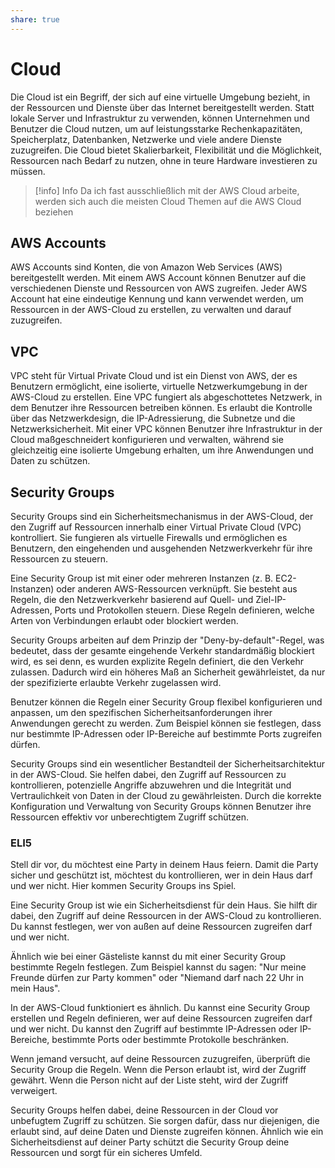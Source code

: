 ```yaml
---
share: true  
--- 
```

# Cloud
Die Cloud ist ein Begriff, der sich auf eine virtuelle Umgebung bezieht, in der Ressourcen und Dienste über das Internet bereitgestellt werden. Statt lokale Server und Infrastruktur zu verwenden, können Unternehmen und Benutzer die Cloud nutzen, um auf leistungsstarke Rechenkapazitäten, Speicherplatz, Datenbanken, Netzwerke und viele andere Dienste zuzugreifen. Die Cloud bietet Skalierbarkeit, Flexibilität und die Möglichkeit, Ressourcen nach Bedarf zu nutzen, ohne in teure Hardware investieren zu müssen.

> [!info] Info
> Da ich fast ausschließlich mit der AWS Cloud arbeite, werden sich auch die meisten Cloud Themen auf die AWS Cloud beziehen

## AWS Accounts
AWS Accounts sind Konten, die von Amazon Web Services (AWS) bereitgestellt werden. Mit einem AWS Account können Benutzer auf die verschiedenen Dienste und Ressourcen von AWS zugreifen. Jeder AWS Account hat eine eindeutige Kennung und kann verwendet werden, um Ressourcen in der AWS-Cloud zu erstellen, zu verwalten und darauf zuzugreifen.

## VPC
VPC steht für Virtual Private Cloud und ist ein Dienst von AWS, der es Benutzern ermöglicht, eine isolierte, virtuelle Netzwerkumgebung in der AWS-Cloud zu erstellen. Eine VPC fungiert als abgeschottetes Netzwerk, in dem Benutzer ihre Ressourcen betreiben können. Es erlaubt die Kontrolle über das Netzwerkdesign, die IP-Adressierung, die Subnetze und die Netzwerksicherheit. Mit einer VPC können Benutzer ihre Infrastruktur in der Cloud maßgeschneidert konfigurieren und verwalten, während sie gleichzeitig eine isolierte Umgebung erhalten, um ihre Anwendungen und Daten zu schützen.


## Security Groups
Security Groups sind ein Sicherheitsmechanismus in der AWS-Cloud, der den Zugriff auf Ressourcen innerhalb einer Virtual Private Cloud (VPC) kontrolliert. Sie fungieren als virtuelle Firewalls und ermöglichen es Benutzern, den eingehenden und ausgehenden Netzwerkverkehr für ihre Ressourcen zu steuern.

Eine Security Group ist mit einer oder mehreren Instanzen (z. B. EC2-Instanzen) oder anderen AWS-Ressourcen verknüpft. Sie besteht aus Regeln, die den Netzwerkverkehr basierend auf Quell- und Ziel-IP-Adressen, Ports und Protokollen steuern. Diese Regeln definieren, welche Arten von Verbindungen erlaubt oder blockiert werden.

Security Groups arbeiten auf dem Prinzip der "Deny-by-default"-Regel, was bedeutet, dass der gesamte eingehende Verkehr standardmäßig blockiert wird, es sei denn, es wurden explizite Regeln definiert, die den Verkehr zulassen. Dadurch wird ein höheres Maß an Sicherheit gewährleistet, da nur der spezifizierte erlaubte Verkehr zugelassen wird.

Benutzer können die Regeln einer Security Group flexibel konfigurieren und anpassen, um den spezifischen Sicherheitsanforderungen ihrer Anwendungen gerecht zu werden. Zum Beispiel können sie festlegen, dass nur bestimmte IP-Adressen oder IP-Bereiche auf bestimmte Ports zugreifen dürfen.

Security Groups sind ein wesentlicher Bestandteil der Sicherheitsarchitektur in der AWS-Cloud. Sie helfen dabei, den Zugriff auf Ressourcen zu kontrollieren, potenzielle Angriffe abzuwehren und die Integrität und Vertraulichkeit von Daten in der Cloud zu gewährleisten. Durch die korrekte Konfiguration und Verwaltung von Security Groups können Benutzer ihre Ressourcen effektiv vor unberechtigtem Zugriff schützen.

### ELI5
Stell dir vor, du möchtest eine Party in deinem Haus feiern. Damit die Party sicher und geschützt ist, möchtest du kontrollieren, wer in dein Haus darf und wer nicht. Hier kommen Security Groups ins Spiel.

Eine Security Group ist wie ein Sicherheitsdienst für dein Haus. Sie hilft dir dabei, den Zugriff auf deine Ressourcen in der AWS-Cloud zu kontrollieren. Du kannst festlegen, wer von außen auf deine Ressourcen zugreifen darf und wer nicht.

Ähnlich wie bei einer Gästeliste kannst du mit einer Security Group bestimmte Regeln festlegen. Zum Beispiel kannst du sagen: "Nur meine Freunde dürfen zur Party kommen" oder "Niemand darf nach 22 Uhr in mein Haus".

In der AWS-Cloud funktioniert es ähnlich. Du kannst eine Security Group erstellen und Regeln definieren, wer auf deine Ressourcen zugreifen darf und wer nicht. Du kannst den Zugriff auf bestimmte IP-Adressen oder IP-Bereiche, bestimmte Ports oder bestimmte Protokolle beschränken.

Wenn jemand versucht, auf deine Ressourcen zuzugreifen, überprüft die Security Group die Regeln. Wenn die Person erlaubt ist, wird der Zugriff gewährt. Wenn die Person nicht auf der Liste steht, wird der Zugriff verweigert.

Security Groups helfen dabei, deine Ressourcen in der Cloud vor unbefugtem Zugriff zu schützen. Sie sorgen dafür, dass nur diejenigen, die erlaubt sind, auf deine Daten und Dienste zugreifen können. Ähnlich wie ein Sicherheitsdienst auf deiner Party schützt die Security Group deine Ressourcen und sorgt für ein sicheres Umfeld.